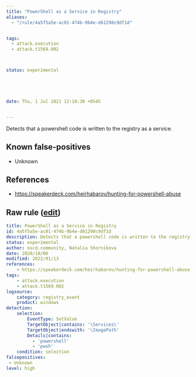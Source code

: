 ```yaml
---
title: "PowerShell as a Service in Registry"
aliases:
  - "/rule/4a5f5a5e-ac01-474b-9b4e-d61298c9df1d"


tags:
  - attack.execution
  - attack.t1569.002



status: experimental





date: Thu, 1 Jul 2021 12:18:30 +0545


---
```


Detects that a powershell code is written to the registry as a service.

<!--more-->


## Known false-positives

* Unknown



## References

* https://speakerdeck.com/heirhabarov/hunting-for-powershell-abuse


## Raw rule ([edit](https://github.com/SigmaHQ/sigma/edit/master/rules/windows/registry_event/registry_event_powershell_as_service.yml))
```yaml
title: PowerShell as a Service in Registry
id: 4a5f5a5e-ac01-474b-9b4e-d61298c9df1d
description: Detects that a powershell code is written to the registry as a service.
status: experimental
author: oscd.community, Natalia Shornikova
date: 2020/10/06
modified: 2022/01/13
references:
    - https://speakerdeck.com/heirhabarov/hunting-for-powershell-abuse
tags:
    - attack.execution
    - attack.t1569.002
logsource:
    category: registry_event
    product: windows
detection:
    selection:
        EventType: SetValue 
        TargetObject|contains: '\Services\'
        TargetObject|endswith: '\ImagePath'
        Details|contains:
          - 'powershell'
          - 'pwsh'
    condition: selection
falsepositives: 
 - Unknown
level: high

```
